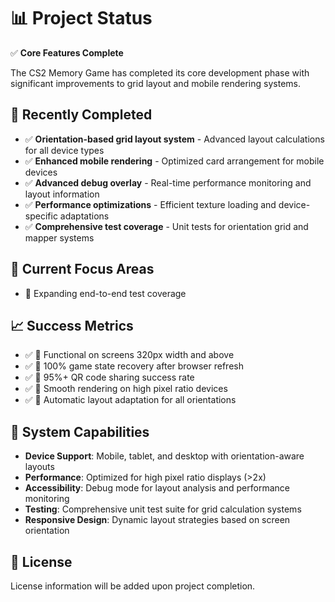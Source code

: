 # 📊 Project Status

✅ **Core Features Complete**

The CS2 Memory Game has completed its core development phase with significant improvements to grid layout and mobile rendering systems.

## 🎯 Recently Completed

- ✅ **Orientation-based grid layout system** - Advanced layout calculations for all device types
- ✅ **Enhanced mobile rendering** - Optimized card arrangement for mobile devices
- ✅ **Advanced debug overlay** - Real-time performance monitoring and layout information
- ✅ **Performance optimizations** - Efficient texture loading and device-specific adaptations
- ✅ **Comprehensive test coverage** - Unit tests for orientation grid and mapper systems

## 🔧 Current Focus Areas

- 🧪 Expanding end-to-end test coverage

## 📈 Success Metrics

- ✅ 📱 Functional on screens 320px width and above
- ✅ 🔄 100% game state recovery after browser refresh
- ✅ 🎯 95%+ QR code sharing success rate
- ✅ 🎨 Smooth rendering on high pixel ratio devices
- ✅ 📐 Automatic layout adaptation for all orientations

## 🚀 System Capabilities

- **Device Support**: Mobile, tablet, and desktop with orientation-aware layouts
- **Performance**: Optimized for high pixel ratio displays (>2x)
- **Accessibility**: Debug mode for layout analysis and performance monitoring
- **Testing**: Comprehensive unit test suite for grid calculation systems
- **Responsive Design**: Dynamic layout strategies based on screen orientation

## 📄 License

License information will be added upon project completion.
